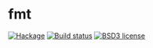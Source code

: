 # fmt

[![Hackage](https://img.shields.io/hackage/v/fmt.svg)](https://hackage.haskell.org/package/fmt)
[![Build status](https://secure.travis-ci.org/aelve/fmt.svg)](https://travis-ci.org/aelve/fmt)
[![BSD3 license](https://img.shields.io/badge/license-BSD3-blue.svg)](https://github.com/aelve/fmt/blob/master/LICENSE)

